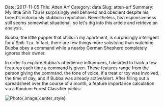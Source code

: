 Date: 2017-11-05
Title: Atten Arf
Category: data
Slug: atten-arf
Summary: My little Shih Tzu is surprisingly well behaved and obedient despite his breed's notoriously stubborn reputation. Nevertheless, his responsiveness still seems somewhat situational, so let's dig into this article and retrieve an analysis.      

Bubba, the little pupper that chills in my apartment, is surprisingly intelligent for a Shih Tzu. In fact, there are few things more 
satisfying than watching Bubba obey a command while a nearby German Shepherd completely ignores their owner.     
 
In order to explore Bubba's obedience influencers, I decided to track a few features each time a command is given. These features range 
from the person giving the command, the tone of voice, if a treat or toy was involved, the time of day, and if Bubba was already active/alert. 
After filling out a spreadsheet over the course of a month, a feature importance calculation via a Random Forest Classifier yields:

![Photo]({attach}/assets/data/2017/atten-arf.png){.image_center_style}
